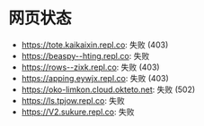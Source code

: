 # 网页状态
- https://tote.kaikaixin.repl.co: 失败 (403)
- https://beaspy--hting.repl.co: 失败
- https://rows--zixk.repl.co: 失败 (403)
- https://apping.eywjx.repl.co: 失败 (403)
- https://oko-limkon.cloud.okteto.net: 失败 (502)
- https://ls.tpjow.repl.co: 失败
- https://V2.sukure.repl.co: 失败
